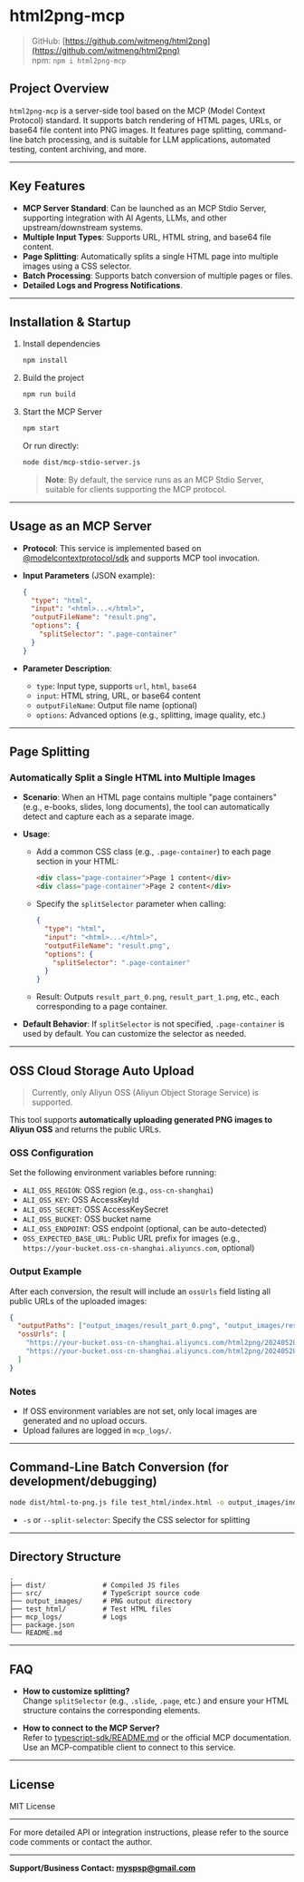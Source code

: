# html2png-mcp

> GitHub: [https://github.com/witmeng/html2png](https://github.com/witmeng/html2png)  
> npm: `npm i html2png-mcp`

## Project Overview

`html2png-mcp` is a server-side tool based on the MCP (Model Context Protocol) standard. It supports batch rendering of HTML pages, URLs, or base64 file content into PNG images. It features page splitting, command-line batch processing, and is suitable for LLM applications, automated testing, content archiving, and more.

---

## Key Features

- **MCP Server Standard**: Can be launched as an MCP Stdio Server, supporting integration with AI Agents, LLMs, and other upstream/downstream systems.
- **Multiple Input Types**: Supports URL, HTML string, and base64 file content.
- **Page Splitting**: Automatically splits a single HTML page into multiple images using a CSS selector.
- **Batch Processing**: Supports batch conversion of multiple pages or files.
- **Detailed Logs and Progress Notifications**.

---

## Installation & Startup

1. Install dependencies

   ```bash
   npm install
   ```

2. Build the project

   ```bash
   npm run build
   ```

3. Start the MCP Server

   ```bash
   npm start
   ```
   Or run directly:
   ```bash
   node dist/mcp-stdio-server.js
   ```

   > **Note**: By default, the service runs as an MCP Stdio Server, suitable for clients supporting the MCP protocol.

---

## Usage as an MCP Server

- **Protocol**: This service is implemented based on [@modelcontextprotocol/sdk](https://www.npmjs.com/package/@modelcontextprotocol/sdk) and supports MCP tool invocation.
- **Input Parameters** (JSON example):

  ```json
  {
    "type": "html",
    "input": "<html>...</html>",
    "outputFileName": "result.png",
    "options": {
      "splitSelector": ".page-container"
    }
  }
  ```

- **Parameter Description**:
  - `type`: Input type, supports `url`, `html`, `base64`
  - `input`: HTML string, URL, or base64 content
  - `outputFileName`: Output file name (optional)
  - `options`: Advanced options (e.g., splitting, image quality, etc.)

---

## Page Splitting

### Automatically Split a Single HTML into Multiple Images

- **Scenario**: When an HTML page contains multiple "page containers" (e.g., e-books, slides, long documents), the tool can automatically detect and capture each as a separate image.
- **Usage**:
  - Add a common CSS class (e.g., `.page-container`) to each page section in your HTML:
    ```html
    <div class="page-container">Page 1 content</div>
    <div class="page-container">Page 2 content</div>
    ```
  - Specify the `splitSelector` parameter when calling:
    ```json
    {
      "type": "html",
      "input": "<html>...</html>",
      "outputFileName": "result.png",
      "options": {
        "splitSelector": ".page-container"
      }
    }
    ```
  - Result: Outputs `result_part_0.png`, `result_part_1.png`, etc., each corresponding to a page container.

- **Default Behavior**: If `splitSelector` is not specified, `.page-container` is used by default. You can customize the selector as needed.

---

## OSS Cloud Storage Auto Upload

> Currently, only Aliyun OSS (Aliyun Object Storage Service) is supported.

This tool supports **automatically uploading generated PNG images to Aliyun OSS** and returns the public URLs.

### OSS Configuration

Set the following environment variables before running:

- `ALI_OSS_REGION`: OSS region (e.g., `oss-cn-shanghai`)
- `ALI_OSS_KEY`: OSS AccessKeyId
- `ALI_OSS_SECRET`: OSS AccessKeySecret
- `ALI_OSS_BUCKET`: OSS bucket name
- `ALI_OSS_ENDPOINT`: OSS endpoint (optional, can be auto-detected)
- `OSS_EXPECTED_BASE_URL`: Public URL prefix for images (e.g., `https://your-bucket.oss-cn-shanghai.aliyuncs.com`, optional)

### Output Example

After each conversion, the result will include an `ossUrls` field listing all public URLs of the uploaded images:

```json
{
  "outputPaths": ["output_images/result_part_0.png", "output_images/result_part_1.png"],
  "ossUrls": [
    "https://your-bucket.oss-cn-shanghai.aliyuncs.com/html2png/20240528/result_part_0.png",
    "https://your-bucket.oss-cn-shanghai.aliyuncs.com/html2png/20240528/result_part_1.png"
  ]
}
```

### Notes

- If OSS environment variables are not set, only local images are generated and no upload occurs.
- Upload failures are logged in `mcp_logs/`.

---

## Command-Line Batch Conversion (for development/debugging)

```bash
node dist/html-to-png.js file test_html/index.html -o output_images/index.png -s .page-container
```

- `-s` or `--split-selector`: Specify the CSS selector for splitting

---

## Directory Structure

```
.
├── dist/              # Compiled JS files
├── src/               # TypeScript source code
├── output_images/     # PNG output directory
├── test_html/         # Test HTML files
├── mcp_logs/          # Logs
├── package.json
└── README.md
```

---

## FAQ

- **How to customize splitting?**  
  Change `splitSelector` (e.g., `.slide`, `.page`, etc.) and ensure your HTML structure contains the corresponding elements.

- **How to connect to the MCP Server?**  
  Refer to [typescript-sdk/README.md](./typescript-sdk/README.md) or the official MCP documentation. Use an MCP-compatible client to connect to this service.

---

## License

MIT License

---

For more detailed API or integration instructions, please refer to the source code comments or contact the author.

---

**Support/Business Contact: myspsp@gmail.com** 